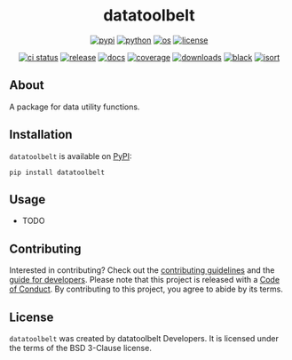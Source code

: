 <h1 align="center">datatoolbelt</h1>

<p align="center">
<a href="https://pypi.org/project/datatoolbelt"><img alt="pypi" src="https://img.shields.io/pypi/v/datatoolbelt"></a>
<a href="https://github.com/estripling/datatoolbelt/actions/workflows/release.yml"><img alt="python" src="https://img.shields.io/pypi/pyversions/datatoolbelt.svg"></a>
<a href="https://github.com/estripling/datatoolbelt/actions/workflows/release.yml"><img alt="os" src="https://img.shields.io/badge/OS-Ubuntu%2C%20Mac%2C%20Windows-purple"></a>
<a href="https://github.com/estripling/datatoolbelt/blob/main/LICENSE"><img alt="license" src="https://img.shields.io/pypi/l/datatoolbelt"></a>
</p>

<p align="center">
<a href="https://github.com/estripling/datatoolbelt/actions/workflows/ci.yml"><img alt="ci status" src="https://github.com/estripling/datatoolbelt/actions/workflows/ci.yml/badge.svg?branch=main"></a>
<a href="https://github.com/estripling/datatoolbelt/actions/workflows/release.yml"><img alt="release" src="https://github.com/estripling/datatoolbelt/actions/workflows/release.yml/badge.svg"></a>
<a href="https://readthedocs.org/projects/datatoolbelt/?badge=latest"><img alt="docs" src="https://readthedocs.org/projects/datatoolbelt/badge/?version=latest"></a>
<a href="https://codecov.io/gh/estripling/datatoolbelt"><img alt="coverage" src="https://codecov.io/github/estripling/datatoolbelt/coverage.svg?branch=main"></a>
<a href="https://pepy.tech/project/datatoolbelt"><img alt="downloads" src="https://pepy.tech/badge/datatoolbelt"></a>
<a href="https://github.com/psf/black"><img alt="black" src="https://img.shields.io/badge/code%20style-black-000000.svg"></a>
<a href="https://pycqa.github.io/isort/"><img alt="isort" src="https://img.shields.io/badge/%20imports-isort-%231674b1&labelColor=ef8336"></a>
</p>

## About

A package for data utility functions.

## Installation

`datatoolbelt` is available on [PyPI](https://pypi.org/project/datatoolbelt/):

```console
pip install datatoolbelt
```

## Usage

- TODO

## Contributing

Interested in contributing?
Check out the [contributing guidelines](https://datatoolbelt.readthedocs.io/en/latest/contributing.html) and the [guide for developers](https://datatoolbelt.readthedocs.io/en/latest/developers.html).
Please note that this project is released with a [Code of Conduct](https://datatoolbelt.readthedocs.io/en/latest/conduct.html).
By contributing to this project, you agree to abide by its terms.

## License

`datatoolbelt` was created by datatoolbelt Developers.
It is licensed under the terms of the BSD 3-Clause license.
